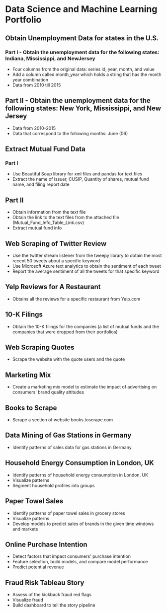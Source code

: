 # Data Science and Machine Learning Portfolio

## Obtain Unemployment Data for states in the U.S.
### Part I - Obtain the unemployment data for the following states: Indiana, Mississippi, and NewJersey 
- Four columns from the original data: series id, year, month, and value  
- Add a column called month_year which holds a string that has the month year combination 
- Data from 2010 till 2015

## Part II - Obtain the unemployment data for the following states: New York, Mississippi, and New Jersey
- Data from 2010-2015
- Data that correspond to the following months: June (06)


## Extract Mutual Fund Data
### Part I 
- Use  Beautiful Soup library for xml files and pandas for text files 
- Extract the name of issuer, CUSIP, Quantity of shares,  mutual fund name, and filing report date

## Part II
- Obtain information from the text file
- Obtain the link to the text files from the attached file (Mutual_Fund_Info_Table_Link.csv)
- Extract mutual fund info


## Web Scraping of Twitter Review
- Use the twitter stream listener from the tweepy library to obtain the most recent 50 tweets about a specific keyword 
- Use Microsoft Azure text analytics to obtain the sentiment of each tweet
- Report the average sentiment of all the tweets for that specific keyword


## Yelp Reviews for A Restaurant
- Obtains all the reviews for a specific restaurant from Yelp.com


## 10-K Filings
- Obtain the 10-K filings for the companies (a list of mutual funds and the companies that were dropped from their portfolios)


## Web Scraping Quotes
- Scrape the website with the quote users and the quote


## Marketing Mix
- Create a marketing mix model to estimate the impact of advertising on consumers' brand quality attitudes


## Books to Scrape
- Scrape a section of website books.toscrape.com 


## Data Mining of Gas Stations in Germany
- Identify patterns of sales data for gas stations in Germany


## Household Energy Consumption in London, UK
- Identify patterns of household energy consumption in London, UK
- Visualize patterns
- Segment household profiles into groups


## Paper Towel Sales 
- Identify patterns of paper towel sales in grocery stores
- Visualize patterns
- Develop models to predict sales of brands in the given time windows and markets 


## Online Purchase Intention
- Detect factors that impact consumers' purchase intention
- Feature selection, build models, and compare model performance
- Predict potential revenue


## Fraud Risk Tableau Story 
- Assess of the kickback fraud red flags
-	Visualize fraud
- Build dashboard to tell the story pipeline
